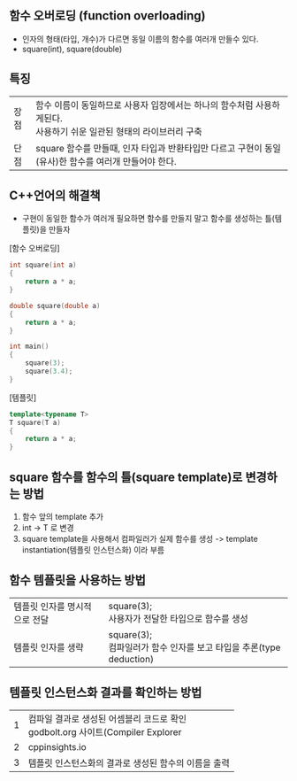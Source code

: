 <style>
r { color: Red }
o { color: Orange }
g { color: Green }
</style>

## 함수 오버로딩 (function overloading)
- 인자의 형태(타입, 개수)가 다르면 동일 이름의 함수를 여러개 만들수 있다.
- square(int), square(double)

## 특징
|||
|--|--|
|장점|함수 이름이 동일하므로 사용자 입장에서는 하나의 함수처럼 사용하게된다.<br>사용하기 쉬운 일관된 형태의 라이브러리 구축|
|단점|square 함수를 만들때, 인자 타입과 반환타입만 다르고 구현이 동일(유사)한 함수를 여러개 만들어야 한다.|

## C++언어의 해결책
- 구현이 동일한 함수가 여러개 필요하면 함수를 만들지 말고 함수를 생성하는 틀(템플릿)을 만들자


[함수 오버로딩]
```c++
int square(int a)
{
	return a * a;
}

double square(double a)
{
	return a * a;
}

int main()
{
	square(3);
	square(3.4);
}
```

[템플릿]
```c++
template<typename T> 
T square(T a)
{
	return a * a;
}
```

## square 함수를 함수의 틀(square template)로 변경하는 방법
1) 함수 앞의 template<typename T> 추가
2) int -> T 로 변경
3) square template을 사용해서 컴파일러가 실제 함수를 생성 -> template instantiation(템플릿 인스턴스화) 이라 부름

## 함수 템플릿을 사용하는 방법
|||
|--|--|
|템플릿 인자를 명시적으로 전달|square<int>(3);<br>사용자가 전달한 타입으로 함수를 생성|
|템플릿 인자를 생략|square(3);<br>컴파일러가 함수 인자를 보고 타입을 추론(type deduction)|

## 템플릿 인스턴스화 결과를 확인하는 방법
|||
|--|--|
|1|컴파일 결과로 생성된 어셈블리 코드로 확인<br>godbolt.org 사이트(Compiler Explorer|
|2|cppinsights.io|
|3|템플릿 인스턴스화의 결과로 생성된 함수의 이름을 출력|

